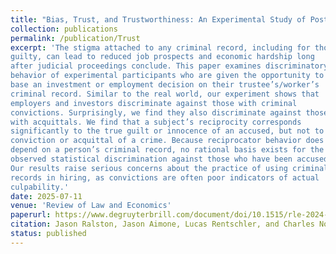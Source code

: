 ```yaml
---
title: "Bias, Trust, and Trustworthiness: An Experimental Study of Post Justice System Outcomes"
collection: publications
permalink: /publication/Trust
excerpt: 'The stigma attached to any criminal record, including for those found not
guilty, can lead to reduced job prospects and economic hardship long
after judicial proceedings conclude. This paper examines discriminatory
behavior of experimental participants who are given the opportunity to
base an investment or employment decision on their trustee’s/worker’s
criminal record. Similar to the real world, our experiment shows that
employers and investors discriminate against those with criminal
convictions. Surprisingly, we find they also discriminate against those
with acquittals. We find that a subject’s reciprocity corresponds
significantly to the true guilt or innocence of an accused, but not to
conviction or acquittal of a crime. Because reciprocator behavior does not
depend on a person’s criminal record, no rational basis exists for the
observed statistical discrimination against those who have been accused.
Our results raise serious concerns about the practice of using criminal
records in hiring, as convictions are often poor indicators of actual
culpability.'
date: 2025-07-11
venue: 'Review of Law and Economics'
paperurl: https://www.degruyterbrill.com/document/doi/10.1515/rle-2024-0053/html
citation: Jason Ralston, Jason Aimone, Lucas Rentschler, and Charles North
status: published
---
```

